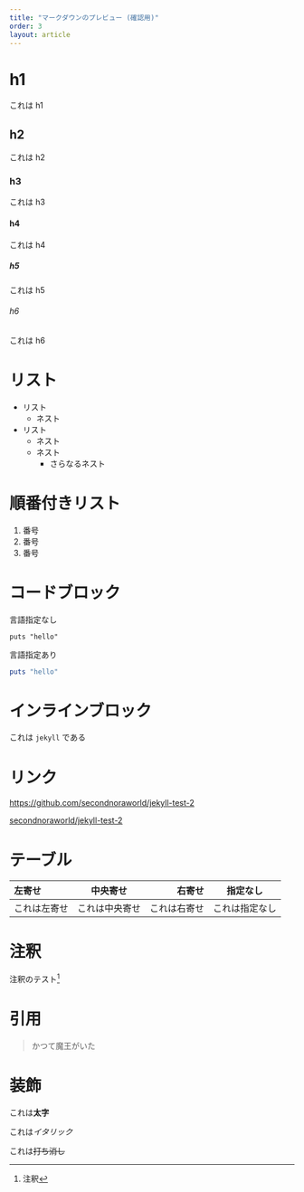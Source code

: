 ```yaml
---
title: "マークダウンのプレビュー (確認用)"
order: 3
layout: article
---
```


# h1
これは h1

## h2
これは h2

### h3
これは h3

#### h4
これは h4

##### h5
これは h5

###### h6
これは h6

# リスト
* リスト
  * ネスト
* リスト
  * ネスト
  * ネスト
    * さらなるネスト

# 順番付きリスト
1. 番号
2. 番号
3. 番号

# コードブロック
言語指定なし
```
puts "hello"
```

言語指定あり
```ruby
puts "hello"
```

# インラインブロック
これは `jekyll` である

# リンク
https://github.com/secondnoraworld/jekyll-test-2

[secondnoraworld/jekyll-test-2](https://github.com/secondnoraworld/jekyll-test-2)

# テーブル
| 左寄せ | 中央寄せ | 右寄せ | 指定なし |
|:---|:---:|---:|---|
| これは左寄せ | これは中央寄せ | これは右寄せ | これは指定なし |

# 注釈
注釈のテスト[^1]

[^1]: 注釈

# 引用
> かつて魔王がいた

# 装飾
これは**太字**

これは*イタリック*

これは~~打ち消し~~
